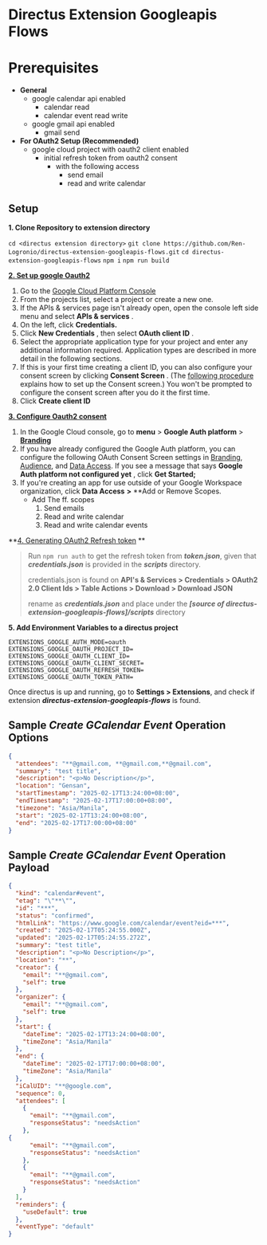 # Directus Extension Googleapis Flows

# Prerequisites

- **General**
  - google calendar api enabled
    - calendar read
    - calendar event read write
  - google gmail api enabled
    - gmail send
- **For OAuth2 Setup (Recommended)**
  - google cloud project with oauth2 client enabled
    - initial refresh token from oauth2 consent
      - with the following access
        - send email
        - read and write calendar

## Setup

**1. Clone Repository to extension directory**

`cd <directus extension directory>`
`git clone https://github.com/Ren-Logronio/directus-extension-googleapis-flows.git`
`cd directus-extension-googleapis-flows`
`npm i`
`npm run build`

**[2. Set up google Oauth2](https://support.google.com/cloud/answer/6158849?hl=en)**

1. Go to the [Google Cloud Platform Console](https://console.cloud.google.com/)
2. From the projects list, select a project or create a new one.
3. If the APIs & services page isn't already open, open the console left side menu and select  **APIs & services** .
4. On the left, click  **Credentials.**
5. Click  **New Credentials** , then select  **OAuth client ID** .
6. Select the appropriate application type for your project and enter any additional information required. Application types are described in more detail in the following sections.
7. If this is your first time creating a client ID, you can also configure your consent screen by clicking  **Consent Screen** . (The [following procedure](https://support.google.com/cloud/answer/6158849?hl=en#userconsent) explains how to set up the Consent screen.) You won't be prompted to configure the consent screen after you do it the first time.
8. Click **Create client ID**

**[3. Configure Oauth2 consent](https://developers.google.com/workspace/guides/configure-oauth-consent)**

1. In the Google Cloud console, go to **menu** > **Google Auth platform** >  **[Branding](https://console.cloud.google.com/auth/branding)**
2. If you have already configured the Google Auth platform, you can configure the following OAuth Consent Screen settings in [Branding](https://console.cloud.google.com/auth/branding), [Audience](https://console.cloud.google.com/auth/audience), and [Data Access](https://console.cloud.google.com/auth/scopes). If you see a message that says  **Google Auth platform not configured yet** , click  **Get Started;**
3. If you're creating an app for use outside of your Google Workspace organization, click **Data Access** **>**  **Add or Remove Scopes.
   * Add The ff. scopes
     1. Send emails
     2. Read and write calendar
     3. Read and write calendar events

**[4. Generating OAuth2 Refresh token](https://developers.google.com/identity/protocols/oauth2#1.-obtain-oauth-2.0-credentials-from-the-dynamic_data.setvar.console_name.) **

> Run `npm run auth` to get the refresh token from ***token.json***, given that ***credentials.json*** is provided in the ***scripts*** directory.
>
> credentials.json is found on **API's & Services > Credentials > OAuth2 2.0 Client Ids > Table Actions > Download > Download JSON**
>
> rename as ***credentials.json*** and place under the ***[source of directus-extension-googleapis-flows]/scripts*** directory

**5. Add Environment Variables to a directus project**

```
EXTENSIONS_GOOGLE_AUTH_MODE=oauth
EXTENSIONS_GOOGLE_OAUTH_PROJECT_ID=
EXTENSIONS_GOOGLE_OAUTH_CLIENT_ID=
EXTENSIONS_GOOGLE_OAUTH_CLIENT_SECRET=
EXTENSIONS_GOOGLE_OAUTH_REFRESH_TOKEN=
EXTENSIONS_GOOGLE_OAUTH_TOKEN_PATH=
```

Once directus is up and running, go to **Settings > Extensions**, and check if extension ***directus-extension-googleapis-flows*** is found.

## Sample *Create GCalendar Event* Operation Options

```json
{
  "attendees": "**@gmail.com, **@gmail.com,**@gmail.com",
  "summary": "test title",
  "description": "<p>No Description</p>",
  "location": "Gensan",
  "startTimestamp": "2025-02-17T13:24:00+08:00",
  "endTimestamp": "2025-02-17T17:00:00+08:00",
  "timezone": "Asia/Manila",
  "start": "2025-02-17T13:24:00+08:00",
  "end": "2025-02-17T17:00:00+08:00"
}
```

## Sample *Create GCalendar Event* Operation Payload

```json
{
  "kind": "calendar#event",
  "etag": "\"**\"",
  "id": "***",
  "status": "confirmed",
  "htmlLink": "https://www.google.com/calendar/event?eid=***",
  "created": "2025-02-17T05:24:55.000Z",
  "updated": "2025-02-17T05:24:55.272Z",
  "summary": "test title",
  "description": "<p>No Description</p>",
  "location": "**",
  "creator": {
    "email": "**@gmail.com",
    "self": true
  },
  "organizer": {
    "email": "**@gmail.com",
    "self": true
  },
  "start": {
    "dateTime": "2025-02-17T13:24:00+08:00",
    "timeZone": "Asia/Manila"
  },
  "end": {
    "dateTime": "2025-02-17T17:00:00+08:00",
    "timeZone": "Asia/Manila"
  },
  "iCalUID": "**@google.com",
  "sequence": 0,
  "attendees": [
    {
      "email": "**@gmail.com",
      "responseStatus": "needsAction"
    },
{
      "email": "**@gmail.com",
      "responseStatus": "needsAction"
    },
    {
      "email": "**@gmail.com",
      "responseStatus": "needsAction"
    }
  ],
  "reminders": {
    "useDefault": true
  },
  "eventType": "default"
}
```
